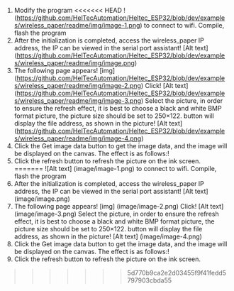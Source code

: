 1. Modify the program
<<<<<<< HEAD
!(https://github.com/HelTecAutomation/Heltec_ESP32/blob/dev/examples/wireless_paper/readme/img/image-1.png)
to connect to wifi.
Compile, flash the program
2. After the initialization is completed, access the wireless_paper IP address, the IP can be viewed in the serial port assistant! [Alt text] (https://github.com/HelTecAutomation/Heltec_ESP32/blob/dev/examples/wireless_paper/readme/img/image.png)
3. The following page appears! [img] (https://github.com/HelTecAutomation/Heltec_ESP32/blob/dev/examples/wireless_paper/readme/img/image-2.png)
Click! [Alt text] (https://github.com/HelTecAutomation/Heltec_ESP32/blob/dev/examples/wireless_paper/readme/img/image-3.png) Select the picture, in order to ensure the refresh effect, it is best to choose a black and white BMP format picture, the picture size should be set to 250×122.
button will display the file address, as shown in the picture! [Alt text] (https://github.com/HelTecAutomation/Heltec_ESP32/blob/dev/examples/wireless_paper/readme/img/image-4.png)
5. Click the Get image data button to get the image data, and the image will be displayed on the canvas. The effect is as follows:! [
](https://github.com/HelTecAutomation/Heltec_ESP32/blob/dev/examples/wireless_paper/readme/img/image-5.png)
6. Click the refresh button to refresh the picture on the ink screen.
=======
![Alt text] (image/image-1.png)
to connect to wifi.
Compile, flash the program
2. After the initialization is completed, access the wireless_paper IP address, the IP can be viewed in the serial port assistant! [Alt text] (image/image.png)
3. The following page appears! [img] (image/image-2.png)
Click! [Alt text] (image/image-3.png) Select the picture, in order to ensure the refresh effect, it is best to choose a black and white BMP format picture, the picture size should be set to 250×122.
button will display the file address, as shown in the picture! [Alt text] (image/image-4.png)
5. Click the Get image data button to get the image data, and the image will be displayed on the canvas. The effect is as follows:! [
](image/image-5.png)
6. Click the refresh button to refresh the picture on the ink screen.
>>>>>>> 5d770b9ca2e2d03455f9f41fedd5797903cbda55
